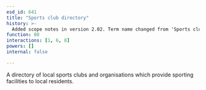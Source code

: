 ```yaml
---
esd_id: 641
title: "Sports club directory"
history: >-
  Added scope notes in version 2.02. Term name changed from 'Sports clubs' to 'Sports - clubs - directory' in version 3.00. Name changed to 'Sports club directory' in version 4.00.
function: 80
interactions: [1, 6, 8]
powers: []
internal: false

---
```


A directory of local sports clubs and organisations which provide sporting facilities to local residents.

